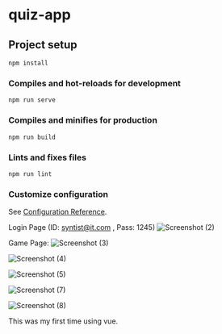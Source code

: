 # quiz-app

## Project setup
```
npm install
```

### Compiles and hot-reloads for development
```
npm run serve
```

### Compiles and minifies for production
```
npm run build
```

### Lints and fixes files
```
npm run lint
```

### Customize configuration
See [Configuration Reference](https://cli.vuejs.org/config/).

Login Page (ID: syntist@it.com , Pass: 1245)
![Screenshot (2)](https://user-images.githubusercontent.com/24858150/74091572-c6642800-4ada-11ea-8dcc-5713a4d126a0.png)

Game Page:
![Screenshot (3)](https://user-images.githubusercontent.com/24858150/74091630-47232400-4adb-11ea-8c96-cb819ead2b8b.png)

![Screenshot (4)](https://user-images.githubusercontent.com/24858150/74091632-4ab6ab00-4adb-11ea-8de3-e0fe0c32cc45.png)

![Screenshot (5)](https://user-images.githubusercontent.com/24858150/74091633-4e4a3200-4adb-11ea-9a24-277a631fd6ce.png)

![Screenshot (7)](https://user-images.githubusercontent.com/24858150/74091638-54d8a980-4adb-11ea-8a0b-1d0cca0ba885.png)

![Screenshot (8)](https://user-images.githubusercontent.com/24858150/74091642-586c3080-4adb-11ea-9992-03f85b4fcc60.png)




This was my first time using vue.
